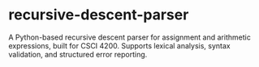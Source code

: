 # recursive-descent-parser
A Python-based recursive descent parser for assignment and arithmetic expressions, built for CSCI 4200. Supports lexical analysis, syntax validation, and structured error reporting.
